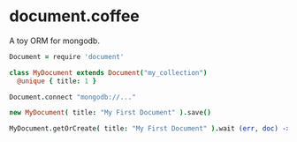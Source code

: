 document.coffee
===============

A toy ORM for mongodb.

```coffee
Document = require 'document'

class MyDocument extends Document("my_collection")
  @unique { title: 1 }

Document.connect "mongodb://..."

new MyDocument( title: "My First Document" ).save()

MyDocument.getOrCreate( title: "My First Document" ).wait (err, doc) ->
```
